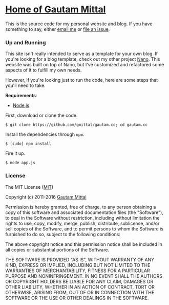 # [Home of Gautam Mittal](http://www.gautam.cc)

This is the source code for my personal website and blog. If you have something to say, either [email me](mailto:gautam@mittal.net) or [file an issue](https://github.com/gmittal/gautam.cc/issues).

### Up and Running
This site isn't really intended to serve as a template for your own blog. If you're looking for a blog template, check out my other project [Nano](https://github.com/gmittal/nano). This website was built on top of Nano, but I've customized and refactored some aspects of it to fulfill my own needs.

However, if you're looking just to run the code, here are some steps that you'll need to take.

__Requirements__:
- [Node.js](https://github.com/nodejs/node)

First, download or clone the code.
```shell
$ git clone https://github.com/gmittal/gautam.cc; cd gautam.cc
```
Install the dependencies through ```npm```.
```shell
$ [sudo] npm install
```
Fire it up.
```
$ node app.js
```


### License
The MIT License ([MIT](https://tldrlegal.com/license/mit-license))

Copyright (c) 2011-2016 [Gautam Mittal](http://git.io/gautam)

Permission is hereby granted, free of charge, to any person obtaining a copy of this software and associated documentation files (the "Software"), to deal in the Software without restriction, including without limitation the rights to use, copy, modify, merge, publish, distribute, sublicense, and/or sell copies of the Software, and to permit persons to whom the Software is furnished to do so, subject to the following conditions:

The above copyright notice and this permission notice shall be included in all copies or substantial portions of the Software.

THE SOFTWARE IS PROVIDED "AS IS", WITHOUT WARRANTY OF ANY KIND, EXPRESS OR IMPLIED, INCLUDING BUT NOT LIMITED TO THE WARRANTIES OF MERCHANTABILITY, FITNESS FOR A PARTICULAR PURPOSE AND NONINFRINGEMENT. IN NO EVENT SHALL THE AUTHORS OR COPYRIGHT HOLDERS BE LIABLE FOR ANY CLAIM, DAMAGES OR OTHER LIABILITY, WHETHER IN AN ACTION OF CONTRACT, TORT OR OTHERWISE, ARISING FROM, OUT OF OR IN CONNECTION WITH THE SOFTWARE OR THE USE OR OTHER DEALINGS IN THE SOFTWARE.

